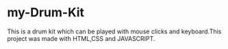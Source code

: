 # my-Drum-Kit
This is a drum kit which can be played with mouse clicks and keyboard.This project was made with HTML,CSS and JAVASCRIPT.
